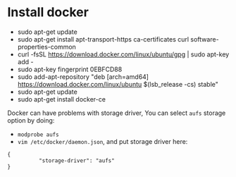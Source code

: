 # Install docker
- sudo apt-get update
- sudo apt-get install apt-transport-https ca-certificates curl software-properties-common
- curl -fsSL https://download.docker.com/linux/ubuntu/gpg | sudo apt-key add -
- sudo apt-key fingerprint 0EBFCD88
- sudo add-apt-repository "deb [arch=amd64] https://download.docker.com/linux/ubuntu $(lsb_release -cs) stable"
- sudo apt-get update
- sudo apt-get install docker-ce

Docker can have problems with storage driver, You can select `aufs` storage option by doing:
- `modprobe aufs`
- `vim /etc/docker/daemon.json`, and put storage driver here:
```
{
          "storage-driver": "aufs"
} 
```
